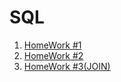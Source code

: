 # SQL

1. [HomeWork #1](https://docs.google.com/document/d/1HdaYzEtPqCiZBgkS151dlA_BbKuLX9Nj/edit?usp=sharing&ouid=112109510636888341827&rtpof=true&sd=true)
2. [HomeWork #2](https://docs.google.com/document/d/1QcVrJTg-h35ug-soapJGLXdqzuR-Wk-t/edit?usp=sharing&ouid=112109510636888341827&rtpof=true&sd=true)
3. [HomeWork #3(JOIN)](https://docs.google.com/document/d/11xp4axVn56W_pGqIlu05fGOhHviBQX7m/edit?usp=sharing&ouid=112109510636888341827&rtpof=true&sd=true)
